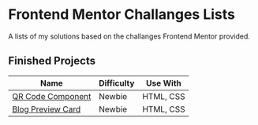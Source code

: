 
# Frontend Mentor Challanges Lists

A lists of my solutions based on the challanges Frontend Mentor provided.


## Finished Projects

Name  | Difficulty | Use With
------------- | ------------- | -------------|
[QR Code Component](./qr-code-component-main/index.html) | Newbie | HTML, CSS |
[Blog Preview Card](./blog-preview-card-main/index.html) | Newbie | HTML, CSS |